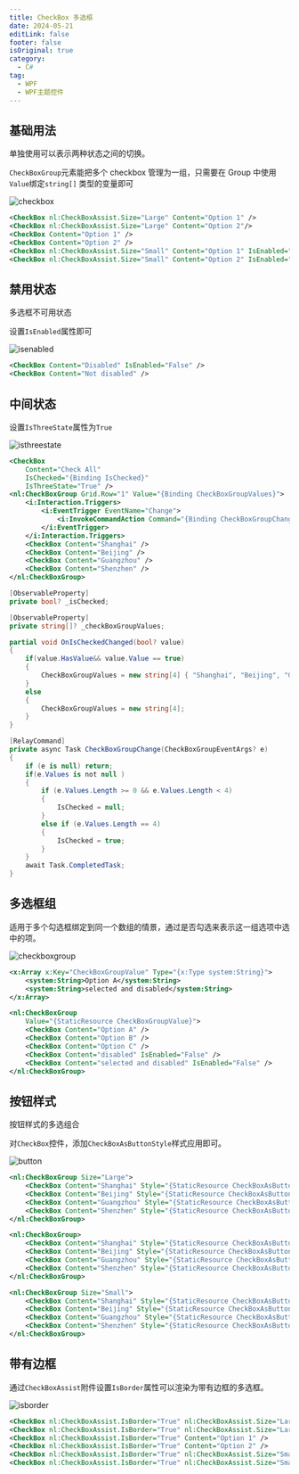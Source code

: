 ```yaml
---
title: CheckBox 多选框
date: 2024-05-21
editLink: false
footer: false
isOriginal: true
category:
  - C#
tag:
  - WPF
  - WPF主题控件
---
```


## 基础用法

单独使用可以表示两种状态之间的切换。

`CheckBoxGroup`元素能把多个 checkbox 管理为一组，只需要在 Group 中使用`Value`绑定`string[]` 类型的变量即可

![checkbox](https://nas.ilyl.life:8092/wpf-theme/checkbox/checkbox.gif)

```xml
<CheckBox nl:CheckBoxAssist.Size="Large" Content="Option 1" />
<CheckBox nl:CheckBoxAssist.Size="Large" Content="Option 2"/>
<CheckBox Content="Option 1" />
<CheckBox Content="Option 2" />
<CheckBox nl:CheckBoxAssist.Size="Small" Content="Option 1" IsEnabled="False" />
<CheckBox nl:CheckBoxAssist.Size="Small" Content="Option 2" IsEnabled="False" />
```

## 禁用状态

多选框不可用状态

设置`IsEnabled`属性即可

![isenabled](https://nas.ilyl.life:8092/wpf-theme/checkbox/checkbox-isenabled.gif)

```xml
<CheckBox Content="Disabled" IsEnabled="False" />
<CheckBox Content="Not disabled" />
```

## 中间状态

设置`IsThreeState`属性为`True`

![isthreestate](https://nas.ilyl.life:8092/wpf-theme/checkbox/checkbox-isthreestate.gif)

```xml
<CheckBox
    Content="Check All"
    IsChecked="{Binding IsChecked}"
    IsThreeState="True" />
<nl:CheckBoxGroup Grid.Row="1" Value="{Binding CheckBoxGroupValues}">
    <i:Interaction.Triggers>
        <i:EventTrigger EventName="Change">
            <i:InvokeCommandAction Command="{Binding CheckBoxGroupChangeCommand}" PassEventArgsToCommand="True" />
        </i:EventTrigger>
    </i:Interaction.Triggers>
    <CheckBox Content="Shanghai" />
    <CheckBox Content="Beijing" />
    <CheckBox Content="Guangzhou" />
    <CheckBox Content="Shenzhen" />
</nl:CheckBoxGroup>
```

```cs
[ObservableProperty]
private bool? _isChecked;

[ObservableProperty]
private string[]? _checkBoxGroupValues;

partial void OnIsCheckedChanged(bool? value)
{
    if(value.HasValue&& value.Value == true)
    {
        CheckBoxGroupValues = new string[4] { "Shanghai", "Beijing", "Guangzhou", "Shenzhen" };
    }
    else
    {
        CheckBoxGroupValues = new string[4];
    }
}

[RelayCommand]
private async Task CheckBoxGroupChange(CheckBoxGroupEventArgs? e)
{
    if (e is null) return;
    if(e.Values is not null )
    {
        if (e.Values.Length >= 0 && e.Values.Length < 4)
        {
            IsChecked = null;
        }
        else if (e.Values.Length == 4)
        {
            IsChecked = true;
        }
    }
    await Task.CompletedTask;
}
```

## 多选框组

适用于多个勾选框绑定到同一个数组的情景，通过是否勾选来表示这一组选项中选中的项。

![checkboxgroup](https://nas.ilyl.life:8092/wpf-theme/checkbox/checkboxgroup.gif)

```xml
<x:Array x:Key="CheckBoxGroupValue" Type="{x:Type system:String}">
    <system:String>Option A</system:String>
    <system:String>selected and disabled</system:String>
</x:Array>

<nl:CheckBoxGroup
    Value="{StaticResource CheckBoxGroupValue}">
    <CheckBox Content="Option A" />
    <CheckBox Content="Option B" />
    <CheckBox Content="Option C" />
    <CheckBox Content="disabled" IsEnabled="False" />
    <CheckBox Content="selected and disabled" IsEnabled="False" />
</nl:CheckBoxGroup>
```

## 按钮样式

按钮样式的多选组合

对`CheckBox`控件，添加`CheckBoxAsButtonStyle`样式应用即可。

![button](https://nas.ilyl.life:8092/wpf-theme/checkbox/checkbox-button.gif)

```xml
<nl:CheckBoxGroup Size="Large">
    <CheckBox Content="Shanghai" Style="{StaticResource CheckBoxAsButtonStyle}" />
    <CheckBox Content="Beijing" Style="{StaticResource CheckBoxAsButtonStyle}" />
    <CheckBox Content="Guangzhou" Style="{StaticResource CheckBoxAsButtonStyle}" />
    <CheckBox Content="Shenzhen" Style="{StaticResource CheckBoxAsButtonStyle}" />
</nl:CheckBoxGroup>

<nl:CheckBoxGroup>
    <CheckBox Content="Shanghai" Style="{StaticResource CheckBoxAsButtonStyle}" />
    <CheckBox Content="Beijing" Style="{StaticResource CheckBoxAsButtonStyle}" />
    <CheckBox Content="Guangzhou" Style="{StaticResource CheckBoxAsButtonStyle}" />
    <CheckBox Content="Shenzhen" Style="{StaticResource CheckBoxAsButtonStyle}" />
</nl:CheckBoxGroup>

<nl:CheckBoxGroup Size="Small">
    <CheckBox Content="Shanghai" Style="{StaticResource CheckBoxAsButtonStyle}" />
    <CheckBox Content="Beijing" Style="{StaticResource CheckBoxAsButtonStyle}" />
    <CheckBox Content="Guangzhou" Style="{StaticResource CheckBoxAsButtonStyle}" />
    <CheckBox Content="Shenzhen" Style="{StaticResource CheckBoxAsButtonStyle}" />
</nl:CheckBoxGroup>
```

## 带有边框

通过`CheckBoxAssist`附件设置`IsBorder`属性可以渲染为带有边框的多选框。

![isborder](https://nas.ilyl.life:8092/wpf-theme/checkbox/checkbox-isborder.gif)

```xml
<CheckBox nl:CheckBoxAssist.IsBorder="True" nl:CheckBoxAssist.Size="Large" Content="Option 1" />
<CheckBox nl:CheckBoxAssist.IsBorder="True" nl:CheckBoxAssist.Size="Large" Content="Option 2" />
<CheckBox nl:CheckBoxAssist.IsBorder="True" Content="Option 1" />
<CheckBox nl:CheckBoxAssist.IsBorder="True" Content="Option 2" />
<CheckBox nl:CheckBoxAssist.IsBorder="True" nl:CheckBoxAssist.Size="Small" Content="Option 1" IsEnabled="False" />
<CheckBox nl:CheckBoxAssist.IsBorder="True" nl:CheckBoxAssist.Size="Small" Content="Option 2" IsEnabled="False" />
```